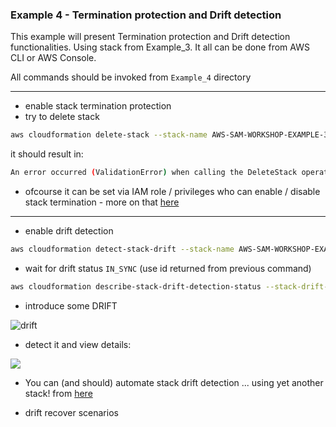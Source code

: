 ### Example 4 - Termination protection and Drift detection

This example will present Termination protection and Drift detection functionalities. Using stack from Example_3. It all can be done from AWS CLI or AWS Console.

All commands should be invoked from `Example_4` directory

---
* enable stack termination protection
* try to delete stack
```bash
aws cloudformation delete-stack --stack-name AWS-SAM-WORKSHOP-EXAMPLE-3
```
it should result in:
```bash
An error occurred (ValidationError) when calling the DeleteStack operation: Stack [AWS-SAM-WORKSHOP-EXAMPLE-3] cannot be deleted while TerminationProtection is enabled
```
* ofcourse it can be set via IAM role / privileges who can enable / disable stack termination - more on that [here](https://docs.aws.amazon.com/AWSCloudFormation/latest/UserGuide/using-cfn-protect-stacks.html)
 ---
 * enable drift detection
 ```bash
aws cloudformation detect-stack-drift --stack-name AWS-SAM-WORKSHOP-EXAMPLE-3
```
 * wait for drift status ``IN_SYNC`` (use id returned from previous command)
 ```bash
aws cloudformation describe-stack-drift-detection-status --stack-drift-detection-id c1d59480-7318-11e9-b69b-024e38e0666a
```

* introduce some DRIFT

![drift](https://media.giphy.com/media/ErIP6WHxI6avC/giphy.gif)

* detect it and view details:

![](https://s3-eu-west-1.amazonaws.com/aws-sam-workshop-huuuge-dev/drift.png)

* You can (and should) automate stack drift detection ... using yet another stack! from [here](https://medium.com/@mitchplanck/cloudformation-drifts-312e11d870d4)

* drift recover scenarios